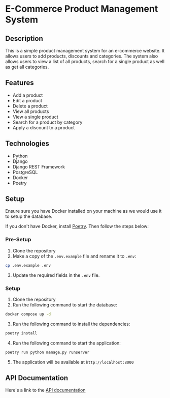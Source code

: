# E-Commerce Product Management System

## Description
This is a simple product management system for an e-commerce website. It allows users to add products, discounts and categories. The system also allows users to view a list of all products, search for a single product as well as get all categories.
## Features
- Add a product 
- Edit a product 
- Delete a product 
- View all products
- View a single product 
- Search for a product by category
- Apply a discount to a product 

## Technologies
- Python
- Django
- Django REST Framework
- PostgreSQL
- Docker
- Poetry

## Setup

Ensure sure you have Docker installed on your machine as we would use it to setup the database.

If you don't have Docker, install [Poetry](https://python-poetry.org/docs/#installation). Then follow the steps below:

### Pre-Setup

1. Clone the repository
2. Make a copy of the `.env.example` file and rename it to `.env`:
```bash
cp .env.example .env
```
3. Update the required fields in the `.env` file.


### Setup

1. Clone the repository
2. Run the following command to start the database:
```bash
docker compose up -d
```
3. Run the following command to install the dependencies:
```bash
poetry install
```
4. Run the following command to start the application:
```bash
poetry run python manage.py runserver
```
5. The application will be available at `http://localhost:8000`

## API Documentation
Here's a link to the [API documentation](https://documenter.getpostman.com/view/23964763/2sAYJ7hzCv)


